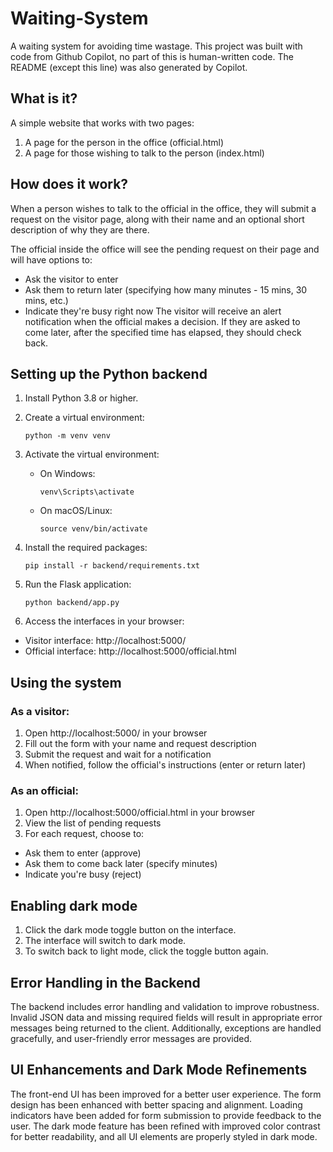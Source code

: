 # Waiting-System
A waiting system for avoiding time wastage.
This project was built with code from Github Copilot, no part of this is human-written code. The README (except this line) was also generated by Copilot.

## What is it?
A simple website that works with two pages:
1. A page for the person in the office (official.html)
2. A page for those wishing to talk to the person (index.html)

## How does it work?
When a person wishes to talk to the official in the office, they will submit a request on the visitor page, along with their name and an optional short description of why they are there.

The official inside the office will see the pending request on their page and will have options to:

* Ask the visitor to enter
* Ask them to return later (specifying how many minutes - 15 mins, 30 mins, etc.)
* Indicate they're busy right now
The visitor will receive an alert notification when the official makes a decision. If they are asked to come later, after the specified time has elapsed, they should check back.

## Setting up the Python backend
1. Install Python 3.8 or higher.
2. Create a virtual environment:
   ```
   python -m venv venv
   ```
3. Activate the virtual environment:
   - On Windows:
     ```
     venv\Scripts\activate
     ```
   - On macOS/Linux:
     ```
     source venv/bin/activate
     ```
4. Install the required packages:
   ```
   pip install -r backend/requirements.txt
   ```
5. Run the Flask application:
   ```
   python backend/app.py
   ```

6. Access the interfaces in your browser:
* Visitor interface: http://localhost:5000/
* Official interface: http://localhost:5000/official.html

## Using the system
### As a visitor:
1. Open http://localhost:5000/ in your browser
2. Fill out the form with your name and request description
3. Submit the request and wait for a notification
4. When notified, follow the official's instructions (enter or return later)
### As an official:
1. Open http://localhost:5000/official.html in your browser
2. View the list of pending requests
3. For each request, choose to:
* Ask them to enter (approve)
* Ask them to come back later (specify minutes)
* Indicate you're busy (reject)


## Enabling dark mode
1. Click the dark mode toggle button on the interface.
2. The interface will switch to dark mode.
3. To switch back to light mode, click the toggle button again.

## Error Handling in the Backend
The backend includes error handling and validation to improve robustness. Invalid JSON data and missing required fields will result in appropriate error messages being returned to the client. Additionally, exceptions are handled gracefully, and user-friendly error messages are provided.

## UI Enhancements and Dark Mode Refinements
The front-end UI has been improved for a better user experience. The form design has been enhanced with better spacing and alignment. Loading indicators have been added for form submission to provide feedback to the user. The dark mode feature has been refined with improved color contrast for better readability, and all UI elements are properly styled in dark mode.
